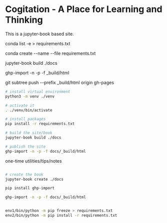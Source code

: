 # Cogitation - A Place for Learning and Thinking

This is a jupyter-book based site. 


conda list -e > requirements.txt

conda create --name <env> --file requirements.txt


jupyter-book build ./docs


ghp-import -n -p -f _build/html

git subtree push --prefix _build/html origin gh-pages




```bash
# install virtual environment
python3 -m venv ./venv

# activate it
. ./venv/bin/activate

# install packages
pip install -r requirements.txt

# build the site/book
jupyter-book build ./docs

# publish the site
ghp-import -n -p -f docs/_build/html
```




one-time utilities/tips/notes

```bash

# create the book
jupyter-book create ./docs

pip install ghp-import

ghp-import -n -p -f docs/_build/html


env1/bin/python -m pip freeze > requirements.txt
env2/bin/python -m pip install -r requirements.txt
```